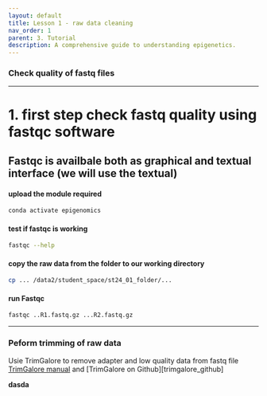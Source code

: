 ```yaml
---
layout: default
title: Lesson 1 - raw data cleaning
nav_order: 1
parent: 3. Tutorial
description: A comprehensive guide to understanding epigenetics.
---
```



### Check quality of fastq files 
----
# 1. first step check fastq quality using fastqc software 
## Fastqc is availbale both as graphical and textual interface (we will use the textual)

#### upload the module required 
```bash
conda activate epigenomics
```

#### test if fastqc is working
```bash
fastqc --help
```

#### copy the raw data from the folder to our working directory 
```bash
cp ... /data2/student_space/st24_01_folder/...
```

#### run Fastqc 

```bash
fastqc ..R1.fastq.gz ...R2.fastq.gz
```

----

### Peform trimming of raw data 
Usie TrimGalore to remove adapter and low quality data from fastq file [TrimGalore manual][def] and [TrimGalore on Github][trimgalore_github]

**dasda**

[def]: https://gabbo89.github.io/EEA2024/docs/3a_trim_galore_manual.html
[def2]: https://github.com/FelixKrueger/TrimGalore